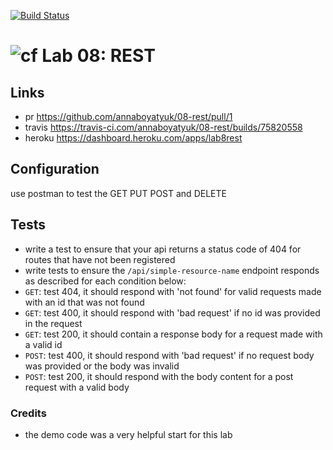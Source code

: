 [![Build Status](https://travis-ci.com/annaboyatyuk/08-rest.svg?branch=master)](https://travis-ci.com/annaboyatyuk/08-rest)



![cf](https://i.imgur.com/7v5ASc8.png) Lab 08: REST
======




## Links
* pr https://github.com/annaboyatyuk/08-rest/pull/1 
* travis https://travis-ci.com/annaboyatyuk/08-rest/builds/75820558
* heroku https://dashboard.heroku.com/apps/lab8rest


## Configuration 
use postman to test the GET PUT POST and DELETE 


## Tests
* write a test to ensure that your api returns a status code of 404 for routes that have not been registered
* write tests to ensure the `/api/simple-resource-name` endpoint responds as described for each condition below:
 * `GET`: test 404, it should respond with 'not found' for valid requests made with an id that was not found
 * `GET`: test 400, it should respond with 'bad request' if no id was provided in the request
 * `GET`: test 200, it should contain a response body for a request made with a valid id
 * `POST`: test 400, it should respond with 'bad request' if no request body was provided or the body was invalid
 * `POST`: test 200, it should respond with the body content for a post request with a valid body


### Credits
* the demo code was a very helpful start for this lab
